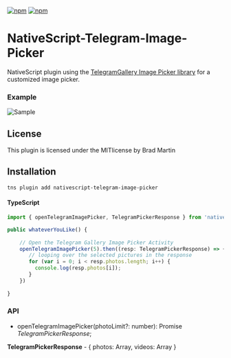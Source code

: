 [![npm](https://img.shields.io/npm/v/nativescript-telegram-image-picker.svg)](https://www.npmjs.com/package/nativescript-telegram-image-picker)
[![npm](https://img.shields.io/npm/dt/nativescript-telegram-image-picker.svg?label=npm%20downloads)](https://www.npmjs.com/package/nativescript-telegram-image-picker)

# NativeScript-Telegram-Image-Picker
NativeScript plugin using the [TelegramGallery Image Picker library](https://github.com/TangXiaoLv/TelegramGallery) for a customized image picker.

### Example
![Sample](screens/sample.gif)

## License
This plugin is licensed under the MITlicense by Brad Martin

## Installation

```
tns plugin add nativescript-telegram-image-picker
```

#### TypeScript

```typescript
import { openTelegramImagePicker, TelegramPickerResponse } from 'nativescript-telegram-image-picker';

public whateverYouLike() {
    
    // Open the Telegram Gallery Image Picker Activity      
    openTelegramImagePicker(5).then((resp: TelegramPickerResponse) => {
       // looping over the selected pictures in the response        
       for (var i = 0; i < resp.photos.length; i++) {
         console.log(resp.photos[i]);
       }
    })
      
}

```

### API

- openTelegramImagePicker(photoLimit?: number): Promise *TelegramPickerResponse*;

**TelegramPickerResponse** -
{
    photos: Array<string>,
    videos: Array<string>
}